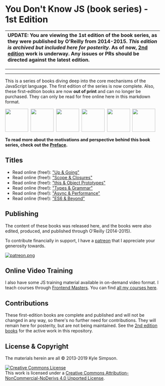 # You Don't Know JS (book series) - 1st Edition

| UPDATE: You are viewing the 1st edition of the book series, as they were published by O'Reilly from 2014-2015. ***This edition is archived but included here for posterity.*** As of now, [2nd edition](https://github.com/getify/You-Dont-Know-JS/tree/2nd-ed) work is underway. Any issues or PRs should be directed against the latest edition. |
| :--- |

----
----

This is a series of books diving deep into the core mechanisms of the JavaScript language. The first edition of the series is now complete. Also, these first-edition books are now **out of print** and can no longer be purchased. They can only be read for free online here in this markdown format.

<img src="up %26 going/cover.jpg" width="75">&nbsp;
<img src="scope %26 closures/cover.jpg" width="75">&nbsp;
<img src="this %26 object prototypes/cover.jpg" width="75">&nbsp;
<img src="types %26 grammar/cover.jpg" width="75">&nbsp;
<img src="async %26 performance/cover.jpg" width="75">&nbsp;
<img src="es6 %26 beyond/cover.jpg" width="75">

**To read more about the motivations and perspective behind this book series, check out the [Preface](preface.md).**

## Titles

* Read online (free!): ["Up & Going"](up\%20&\%20going/README.md#you-dont-know-js-up--going)
* Read online (free!): ["Scope & Closures"](scope\%20&\%20closures/README.md#you-dont-know-js-scope--closures)
* Read online (free!): ["this & Object Prototypes"](this\%20&\%20object\%20prototypes/README.md#you-dont-know-js-this--object-prototypes)
* Read online (free!): ["Types & Grammar"](types\%20&\%20grammar/README.md#you-dont-know-js-types--grammar)
* Read online (free!): ["Async & Performance"](async\%20&\%20performance/README.md#you-dont-know-js-async--performance)
* Read online (free!): ["ES6 & Beyond"](es6\%20&\%20beyond/README.md#you-dont-know-js-es6--beyond)

## Publishing

The content of these books was released here, and the books were also edited, produced, and published through O'Reilly (2014-2015).

To contribute financially in support, I have a [patreon](https://www.patreon.com/getify) that I appreciate your generosity towards.

<a href="https://www.patreon.com/getify">[![patreon.png](https://c5.patreon.com/external/logo/become_a_patron_button.png)](https://www.patreon.com/getify)</a>

## Online Video Training

I also have some JS training material available in on-demand video format. I teach courses through [Frontend Masters](https://FrontendMasters.com). You can find [all my courses here](https://frontendmasters.com/kyle-simpson/).

## Contributions

These first-edition books are complete and published and will not be changed in any way, so there's no further need for contributions. They will remain here for posterity, but are not being maintained. See the [2nd edition books](https://github.com/getify/You-Dont-Know-JS/tree/2nd-ed) for the active work in this repository.

## License & Copyright

The materials herein are all &copy; 2013-2019 Kyle Simpson.

<a rel="license" href="http://creativecommons.org/licenses/by-nc-nd/4.0/"><img alt="Creative Commons License" style="border-width:0" src="https://i.creativecommons.org/l/by-nc-nd/4.0/88x31.png" /></a><br />This work is licensed under a <a rel="license" href="http://creativecommons.org/licenses/by-nc-nd/4.0/">Creative Commons Attribution-NonCommercial-NoDerivs 4.0 Unported License</a>.
